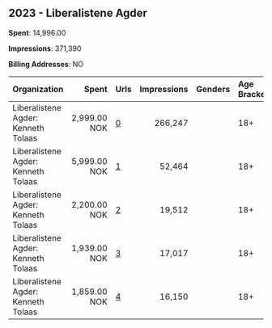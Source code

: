 ## 2023 - Liberalistene Agder 
**Spent**: 14,996.00

**Impressions**: 371,390

**Billing Addresses**: NO

|Organization|Spent|Urls|Impressions|Genders|Age Brackets|Country Codes|
|:---|---:|:---|---:|:---|:---|:---|
|Liberalistene Agder: Kenneth Tolaas|2,999.00 NOK|[0](https://www.snap.com/political-ads/asset/7dc05202cec50932c01414c7f1cff46fab7aaa942dce28051151ba1cbadc54f0?mediaType=mp4)|266,247||18+|norway|
|Liberalistene Agder: Kenneth Tolaas|5,999.00 NOK|[1](https://www.snap.com/political-ads/asset/78f21018bdfb3416b17227213dd60315b9b98ea33f706ee8f95348df808f8f71?mediaType=mp4)|52,464||18+|norway|
|Liberalistene Agder: Kenneth Tolaas|2,200.00 NOK|[2](https://www.snap.com/political-ads/asset/a8958a443fcf0df8372a349a2b4f2598e847454e6c4d9c5ff913f872b39e5c6b?mediaType=mp4)|19,512||18+|norway|
|Liberalistene Agder: Kenneth Tolaas|1,939.00 NOK|[3](https://www.snap.com/political-ads/asset/ca5c261cdcfb5598975e816a771314c90016a37055652254c8dbf0cd07aad6ca?mediaType=mp4)|17,017||18+|norway|
|Liberalistene Agder: Kenneth Tolaas|1,859.00 NOK|[4](https://www.snap.com/political-ads/asset/d4bee30cb1749fd077c782136bc7a31a38e06bff53148daf2458739c8d8627fb?mediaType=mp4)|16,150||18+|norway|
